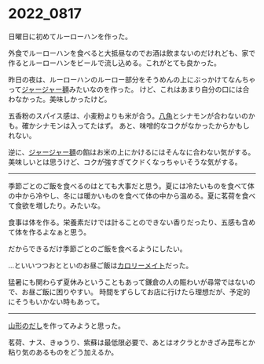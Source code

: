 # 2022_0817

日曜日に初めてルーローハンを作った。

外食でルーローハンを食べると大抵昼なのでお酒は飲まないのだけれども、家で作るとルーローハンをビールで流し込める。これがとても良かった。

昨日の夜は、ルーローハンのルーロー部分をそうめんの上にぶっかけてなんちゃって[ジャージャー麺](http://d.hatena.ne.jp/keyword/%A5%B8%A5%E3%A1%BC%A5%B8%A5%E3%A1%BC%CC%CD)みたいなのを作った。 けど、これはあまり自分の口には合わなかった。美味しかったけど。

五香粉のスパイス感は、小麦粉よりも米が合う。[八角](http://d.hatena.ne.jp/keyword/%C8%AC%B3%D1)とシナモンが合わないのかも。確かシナモンは入ってたはず。 あと、味噌的なコクがなかったからかもしれない。

逆に、[ジャージャー麺](http://d.hatena.ne.jp/keyword/%A5%B8%A5%E3%A1%BC%A5%B8%A5%E3%A1%BC%CC%CD)の餡はお米の上にかけるにはそんなに合わない気がする。美味しいとは思うけど、コクが強すぎてクドくなっちゃいそうな気がする。

* * *

季節ごとのご飯を食べるのはとても大事だと思う。夏には冷たいものを食べて体の中から冷やし、冬には暖かいものを食べて体の中から温める。夏に茗荷を食べて食欲を増したり。みたいな。

食事は体を作る。栄養素だけでは計ることのできない香りだったり、五感も含めて体を作るよなぁと思う。

だからできるだけ季節ごとのご飯を食べるようにしたい。

...といいつつおとといのお昼ご飯は[カロリーメイト](http://d.hatena.ne.jp/keyword/%A5%AB%A5%ED%A5%EA%A1%BC%A5%E1%A5%A4%A5%C8)だった。

猛暑にも関わらず夏休みということもあって鎌倉の人の賑わいが尋常ではないので、お昼ご飯に困りやすい。 時間をずらしてお店に行けたら理想だが、予定的にそうもいかない時もあって。

* * *

[山形のだし](http://d.hatena.ne.jp/keyword/%BB%B3%B7%C1%A4%CE%A4%C0%A4%B7)を作ってみようと思った。

茗荷、ナス、きゅうり、紫蘇は最低限必要で、あとはオクラとかきざみ昆布とか粘り気のあるものをどう加えるか。